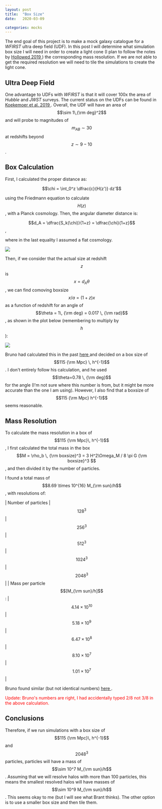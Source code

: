 ```yaml
---
layout: post
title:  "Box Size"
date:   2020-03-09

categories: mocks
---
```



The end goal of this project is to make a mock galaxy catalogue for a *WFIRST* ultra deep field (UDF). In this post I will determine what simulation box size I will need in order to create a light cone (I plan to follow the notes by <a href="https://ui.adsabs.harvard.edu/abs/2019arXiv190608355H/abstract"> Hollowed 2019 </a>)  the corresponding mass resolution. If we are not able to get the required resolution we will need to tile the simulations to create the light cone.

## Ultra Deep Field

One advantage to UDFs with *WFIRST* is that it will cover 100x the area of *Hubble* and *JWST* surveys. The current status on the UDFs can be found in <a href="https://ui.adsabs.harvard.edu/abs/2019BAAS...51c.550K/abstract"> Koekemoer et al. 2019 </a>. Overall, the UDF will have an area of $$\sim 1\,{\rm deg}^2$$ and will probe to magnitudes of $$m_{AB}\sim 30$$ at redshifts beyond $$z \sim 9-10$$.


## Box Calculation

First, I calculated the proper distance as:

$$\chi = \int_0^z \dfrac{c}{H(z')} dz'$$

using the Friedmann equation to calculate $$H(z)$$, with a Planck cosmology. Then, the angular diameter distance is:

$$d_A = \dfrac{S_k(\chi)}{1+z} = \dfrac{\chi}{1+z}$$,

where in the last equality I assumed a flat cosmology.

<img src="{{ site.baseurl }}/assets/plots/AngularDiameterDistance.png">


Then, if we consider that the actual size at redshift $$z$$ is $$x=d_A \theta$$, we can find comoving boxsize $$x/a = (1+z) x$$ as a function of redshift for an angle of $$\theta = 1\, {\rm deg} = 0.017 \, {\rm rad}$$, as shown in the plot below (remembering to multiply by $$h$$):

<img src="{{ site.baseurl }}/assets/plots/BoxSize.png">


Bruno had calculated this in the past <a href="https://bvillasen.github.io/blog/astro/cosmology/wfirst/2017/06/22/wf_box_size.html"> here </a> and decided on a box size of $$115 {\rm Mpc} \, h^{-1}$$. I don't entirely follow his calculation, and he used $$\theta=0.78 \, {\rm deg}$$ for the angle (I'm not sure where this number is from, but it might be more accurate than the one I am using). However, I also find that a boxsize of $$115 {\rm Mpc} h^{-1}$$ seems reasonable.



## Mass Resolution

To calculate the mass resolution in a box of $$115 {\rm Mpc}\, h^{-1}$$, I first calculated the total mass in the box $$M = \rho_b \, {\rm boxsize}^3 = 3 H^2\Omega_M / 8 \pi G {\rm boxsize}^3 $$, and then divided it by the number of particles.

I found a total mass of $$8.69 \times 10^{16} M_{\rm sun}/h$$, with resolutions of:

| Number of particles | $$128^3$$ |  $$256^3$$ |  $$512^3$$ |  $$1024^3$$ |  $$2048^3$$ |
| Mass per particle $$[M_{\rm sun}/h]$$: | $$4.14 \times 10^{10}$$ |$$5.18 \times 10^9$$| $$6.47 \times 10^8$$ | $$8.10 \times 10^7$$ | $$1.01 \times 10^7$$ |


Bruno found similar (but not identical numbers)
<a href="https://bvillasen.github.io/blog/astro/cosmology/wfirst/2017/11/01/sims_summary.html"> here </a>.

<span style="color:red">Update: Bruno's numbers are right, I had accidentally typed 2/8 not 3/8 in the above calculation.</span>

## Conclusions

Therefore, if we run simulations with a box size of $$115 {\rm Mpc}\, h^{-1}$$ and $$2048^3$$ particles, particles will have a mass of $$\sim 10^7 M_{\rm sun}/h$$. Assuming that we will resolve halos with more than 100 particles, this means the smallest resolved halos will have masses of $$\sim 10^9 M_{\rm sun}/h$$. This seems okay to me (but I will see what Brant thinks). The other option is to use a smaller box size and then tile them.

